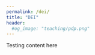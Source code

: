```yaml
---
permalink: /dei/
title: "DEI"
header: 
  #og_image: "teaching/pdp.png"
---
```


Testing content here